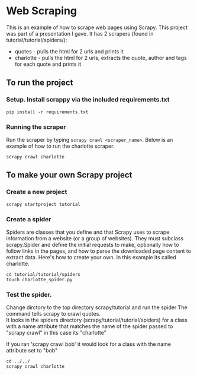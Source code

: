 # Web Scraping
This is an example of how to scrape web pages using Scrapy.  This project was part of a presentation I gave.  It has 2 scrapers (found in tutorial/tutorial/spiders/):

* quotes - pulls the html for 2 urls and prints it 
* charlotte - pulls the html for 2 urls, extracts the quote, author and tags for each quote and prints it


## To run the project
### Setup.  Install scrappy via the included requirements.txt

```
pip install -r requirements.txt
```

### Running the scraper
Run the scraper by typing `scrapy crawl <scraper_name>`.  Below is an example of how to run the charlotte scraper.

```
scrapy crawl charlotte
```


## To make your own Scrapy project 

### Create a new project

```
scrapy startproject tutorial
```


### Create a spider

Spiders are classes that you define and that Scrapy uses to scrape information from a website (or a group of websites). They must subclass scrapy.Spider and define the initial requests to make, optionally how to follow links in the pages, and how to parse the downloaded page content to extract data.  Here's how to create your own.  In this example its called charlotte.

```
cd tutorial/tutorial/spiders
touch charlotte_spider.py
```

### Test the spider.  

Change dirctory to the top directory scrapy/tutorial and run the spider
The command tells scrapy to crawl quotes.  
It looks in the spiders directory (scrapy/tutorial/tutorial/spiders) for a class with 
a name attribute that matches the name of the spider passed to "scrapy crawl" in this case its "charlotte"

If you ran 'scrapy crawl bob' it would look for a class with the name attribute set to "bob"

```
cd ../../
scrapy crawl charlotte
```




